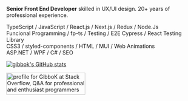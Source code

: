 **Senior Front End Developer** skilled in UX/UI design. 20+ years of professional experience.

TypeScript / JavaScript / React.js / Next.js / Redux / Node.Js\
Funcional Programming / fp-ts / Testing / E2E Cypress / React Testing Library\
CSS3 / styled-components / HTML / MUI / Web Animations\
ASP.NET / WPF / C# / SEO

[![gibbok's GitHub stats](https://github-readme-stats-eight-alpha-95.vercel.app/api?username=gibbok&count_private=true&show_icons=true)](https://github.com/gibbok)  

<a href="https://stackoverflow.com/users/379008/gibbok"><img src="https://stackoverflow.com/users/flair/379008.png" width="208" height="58" alt="profile for GibboK at Stack Overflow, Q&amp;A for professional and enthusiast programmers" title="profile for GibboK at Stack Overflow, Q&amp;A for professional and enthusiast programmers"></a>
